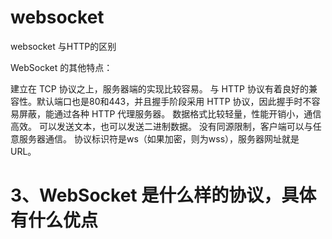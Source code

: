 # websocket
websocket 与HTTP的区别 


WebSocket 的其他特点：

建立在 TCP 协议之上，服务器端的实现比较容易。
与 HTTP 协议有着良好的兼容性。默认端口也是80和443，并且握手阶段采用 HTTP 协议，因此握手时不容易屏蔽，能通过各种 HTTP 代理服务器。
数据格式比较轻量，性能开销小，通信高效。
可以发送文本，也可以发送二进制数据。
没有同源限制，客户端可以与任意服务器通信。
协议标识符是ws（如果加密，则为wss），服务器网址就是 URL。

# 3、WebSocket 是什么样的协议，具体有什么优点
